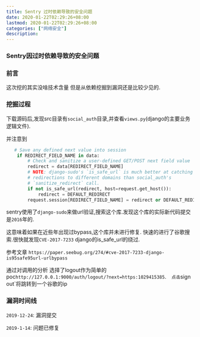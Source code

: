 ```yaml
---
title: Sentry 过时依赖导致的安全问题
date: 2020-01-22T02:29:26+08:00
lastmod: 2020-01-22T02:29:26+08:00
categories: ["网络安全"]
description:
---
```


### Sentry因过时依赖导致的安全问题

### 前言

这次挖的其实没啥技术含量 但是从依赖挖掘到漏洞还是比较少见的. 



### 挖掘过程

下载源码后,发现src目录有`social_auth`目录,并查看`views.py`(django的主要业务逻辑文件).

并注意到

```python
   # Save any defined next value into session
    if REDIRECT_FIELD_NAME in data:
        # Check and sanitize a user-defined GET/POST next field value
        redirect = data[REDIRECT_FIELD_NAME]
        # NOTE: django-sudo's `is_safe_url` is much better at catching bad
        # redirections to different domains than social_auth's
        # `sanitize_redirect` call.
        if not is_safe_url(redirect, host=request.get_host()):
            redirect = DEFAULT_REDIRECT
        request.session[REDIRECT_FIELD_NAME] = redirect or DEFAULT_REDIRECT
```

sentry使用了`django-sudo`来做url验证,搜索这个库.发现这个库的实际新代码提交是`2016`年的.

这意味着如果在近些年出现过bypass,这个库并未进行修复. 快速的进行了谷歌搜索.很快就发现`CVE-2017-7233` django的is_safe_url的绕过. 

参考文章 `https://paper.seebug.org/274/#cve-2017-7233-django-is95safe95url-urlbypass`

通过对调用的分析  选择了logout作为简单的poc`http://127.0.0.1:9000/auth/logout/?next=https:1029415385`.`  点击`sign out`将跳转到一个谷歌的ip



### 漏洞时间线

`2019-12-24`: 漏洞提交

`2019-1-14`: 问题已修复



